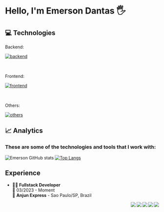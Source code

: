 
# Hello, I'm Emerson Dantas 🖐️


## 💻 Technologies

<div style="display: inline_block">
    <div>
        <p>Backend:</p>
        <a href="https://skillicons.dev">
            <img align="center" alt="backend"src="https://skillicons.dev/icons?i=nodejs,ts,nestjs,java,go,ruby)](https://skillicons.dev"/>
        </a>
    </div>
    <br/>
    <br/>
    <div>
        <p>Frontend:</p>
        <a href="https://skillicons.dev">
            <img align="center" alt="frontend"src="https://skillicons.dev/icons?i=react,next,figma,tailwind,vite,androidstudio)](https://skillicons.dev"/>
        <a/>
    </div>
    <br/>
    <br/>
    <div>
        <p>Others:</p>
        <a href="https://skillicons.dev">
            <img align="center" alt="others"src="https://skillicons.dev/icons?i=mysql,postgres,mongodb,redis,git,github,docker,kafka,jest)](https://skillicons.dev"/>
        <a/>
    </div>
</div>


## 📈 Analytics

### These are some of the technologies and tools that I work with:


![Emerson GitHub stats](https://github-readme-stats.vercel.app/api?username=emersondp07&show_icons=true&theme=tokyonight)
[![Top Langs](https://github-readme-stats.vercel.app/api/top-langs/?username=emersondp07&layout=compact)](https://github.com/emersondp07/github-readme-stats)

## Experience

- 👨‍💻 **Fullstack Developer**\
  📆 03/2023 - Moment\
  📍 **Anjun Express** - Sao Paulo/SP, Brazil

<img align="right" src="https://img.shields.io/badge/Github-181717?logo=github&logoColor=white" />
<img align="right" src="https://img.shields.io/badge/MySQL-00000F?&logo=mysql&logoColor=white" />
<img align="right" src="https://img.shields.io/badge/PostgreSQL-316192?logo=postgresql&logoColor=white" />
<img align="right" src="https://img.shields.io/badge/Node.js-43853D?logo=node.js&logoColor=white" />
<img align="right" src="https://img.shields.io/badge/TypeScript-007ACC?logo=typescript&logoColor=white" />
<br/>
